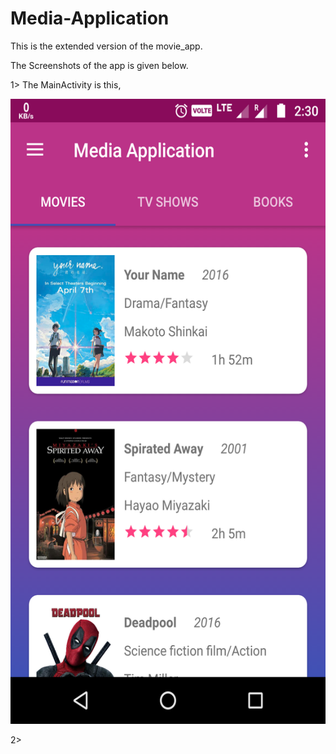 # Media-Application
This is the extended version of the movie_app. 

The Screenshots of the app is given below.

1> The MainActivity is this, 

<img src="Images/Media1.png" height="1000">

2> 

